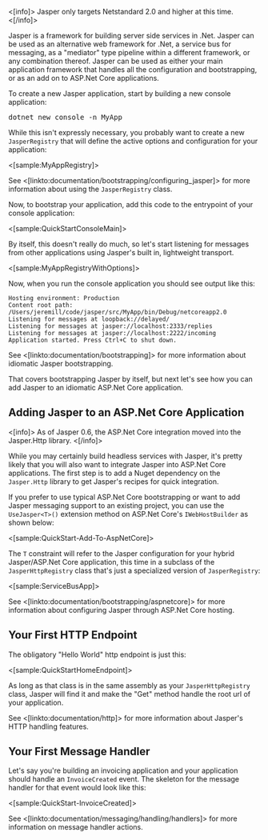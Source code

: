 <!--title: Getting Started-->

<[info]>
Jasper only targets Netstandard 2.0 and higher at this time.
<[/info]>

Jasper is a framework for building server side services in .Net. Jasper can be used as an alternative web framework for .Net, a service bus for messaging, as a "mediator" type
pipeline within a different framework, or any combination thereof. Jasper can be used as either your main application framework that handles all the configuration and bootstrapping, or as an add on to ASP.Net Core applications.

To create a new Jasper application, start by building a new console application:

<pre>dotnet new console -n MyApp</pre>

While this isn't expressly necessary, you probably want to create a new `JasperRegistry` that will define the active options and configuration for your application:

<[sample:MyAppRegistry]>

See <[linkto:documentation/bootstrapping/configuring_jasper]> for more information about using the `JasperRegistry` class.

Now, to bootstrap your application, add this code to the entrypoint of your console application:

<[sample:QuickStartConsoleMain]>

By itself, this doesn't really do much, so let's start listening for messages from other applications using Jasper's built in, lightweight transport.


<[sample:MyAppRegistryWithOptions]>

Now, when you run the console application you should see output like this:

```
Hosting environment: Production
Content root path: /Users/jeremill/code/jasper/src/MyApp/bin/Debug/netcoreapp2.0
Listening for messages at loopback://delayed/
Listening for messages at jasper://localhost:2333/replies
Listening for messages at jasper://localhost:2222/incoming
Application started. Press Ctrl+C to shut down.
```

See <[linkto:documentation/bootstrapping]> for more information about idiomatic Jasper bootstrapping.

That covers bootstrapping Jasper by itself, but next let's see how you can add Jasper
to an idiomatic ASP.Net Core application.

## Adding Jasper to an ASP.Net Core Application


<[info]>
As of Jasper 0.6, the ASP.Net Core integration moved into the Jasper.Http library.
<[/info]>

While you may certainly build headless services with Jasper, it's pretty likely that you will also want to integrate Jasper into
ASP.Net Core applications. The first step is to add a Nuget dependency on the `Jasper.Http` library to get Jasper's recipes for quick integration.

If you prefer to use typical ASP.Net Core bootstrapping or want to add Jasper messaging support to an existing project, you can use the `UseJasper<T>()` extension method on ASP.Net Core's `IWebHostBuilder` as shown below:

<[sample:QuickStart-Add-To-AspNetCore]>

The `T` constraint will refer to the Jasper configuration for your hybrid Jasper/ASP.Net Core application, this time in a subclass of the `JasperHttpRegistry` class that's just a specialized version of
`JasperRegistry`:

<[sample:ServiceBusApp]>

See <[linkto:documentation/bootstrapping/aspnetcore]> for more information about configuring Jasper through ASP.Net Core hosting.


## Your First HTTP Endpoint

The obligatory "Hello World" http endpoint is just this:

<[sample:QuickStartHomeEndpoint]>

As long as that class is in the same assembly as your `JasperHttpRegistry` class, Jasper will find it and make the "Get" method handle the root url of your application.

See <[linkto:documentation/http]> for more information about Jasper's HTTP handling features.


## Your First Message Handler

Let's say you're building an invoicing application and your application should handle an
`InvoiceCreated` event. The skeleton for the message handler for that event would look like this:

<[sample:QuickStart-InvoiceCreated]>

See <[linkto:documentation/messaging/handling/handlers]> for more information on message handler actions.

